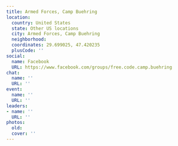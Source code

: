 ```yaml
---
title: Armed Forces, Camp Buehring
location:
  country: United States
  state: Other US locations
  city: Armed Forces, Camp Buehring
  neighborhood: 
  coordinates: 29.699025, 47.420235
  plusCode: ''
social:
  name: Facebook
  URL: https://www.facebook.com/groups/free.code.camp.buehring
chat:
  name: ''
  URL: ''
event:
  name: ''
  URL: ''
leaders:
- name: ''
  URL: ''
photos:
  old: 
  cover: ''
---
```

